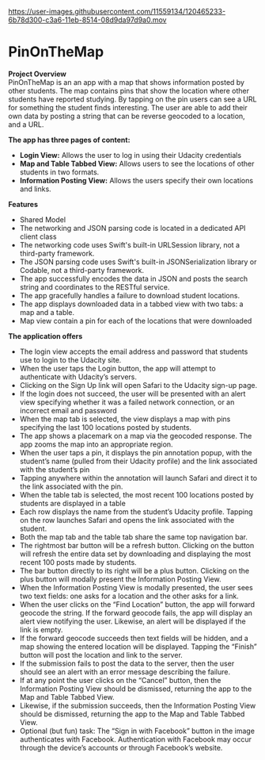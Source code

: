 
https://user-images.githubusercontent.com/11559134/120465233-6b78d300-c3a6-11eb-8514-08d9da97d9a0.mov

# PinOnTheMap
**Project Overview** <br />
PinOnTheMap is an an app with a map that shows information posted by other students. The map contains pins that show the location where other students have reported studying. By tapping on the pin users can see a URL for something the student finds interesting. The user are able to add their own data by posting a string that can be reverse geocoded to a location, and a URL.

**The app has three pages of content:** <br />

<ul>
  <li> <b>Login View:</b> Allows the user to log in using their Udacity credentials </li>
  <li> <b>Map and Table Tabbed View:</b> Allows users to see the locations of other students in two formats.</li>
  <li> <b>Information Posting View:</b> Allows the users specify their own locations and links. </li>
</ul>

**Features** <br />
<ul>
  <li>Shared Model </li>
  <li>The networking and JSON parsing code is located in a dedicated API client class </li>
  <li>The networking code uses Swift's built-in URLSession library, not a third-party framework.</li>
  <li>The JSON parsing code uses Swift's built-in JSONSerialization library or Codable, not a third-party framework.</li>
  <li>The app successfully encodes the data in JSON and posts the search string and coordinates to the RESTful service.</li>
  <li>The app gracefully handles a failure to download student locations.</li>
  <li>The app displays downloaded data in a tabbed view with two tabs: a map and a table.</li>
  <li>Map view contain a pin for each of the locations that were downloaded</li>
</ul>

**The application offers** <br />
<ul>
  <li> The login view accepts the email address and password that students use to login to the Udacity site.</li>
  <li> When the user taps the Login button, the app will attempt to authenticate with Udacity’s servers.</li>
  <li>Clicking on the Sign Up link will open Safari to the Udacity sign-up page.</li>
  <li>If the login does not succeed, the user will be presented with an alert view specifying whether it was a failed network connection, or an incorrect email and password</li>
  <!--  <li>Delete saved Memes in your list.</li> -->
  <li>When the map tab is selected, the view displays a map with pins specifying the last 100 locations posted by students.</li>
  <li>The app shows a placemark on a map via the geocoded response. The app zooms the map into an appropriate region.</li>
  <li>When the user taps a pin, it displays the pin annotation popup, with the student’s name (pulled from their Udacity profile) and the link associated with the student’s pin</li>
  <li>Tapping anywhere within the annotation will launch Safari and direct it to the link associated with the pin.</li>
  <li>When the table tab is selected, the most recent 100 locations posted by students are displayed in a table</li>
  <li>Each row displays the name from the student’s Udacity profile. Tapping on the row launches Safari and opens the link associated with the student.</li>
  <li>Both the map tab and the table tab share the same top navigation bar.</li>
  <li>The rightmost bar button will be a refresh button. Clicking on the button will refresh the entire data set by downloading and displaying the most recent 100 posts made by students.</li>
  <li>The bar button directly to its right will be a plus button. Clicking on the plus button will modally present the Information Posting View.</li>
  <li>When the Information Posting View is modally presented, the user sees two text fields: one asks for a location and the other asks for a link.</li>
  <li>When the user clicks on the “Find Location” button, the app will forward geocode the string. If the forward geocode fails, the app will display an alert view notifying the user. Likewise, an alert will be displayed if the link is empty.</li>
  <li>If the forward geocode succeeds then text fields will be hidden, and a map showing the entered location will be displayed. Tapping the “Finish” button will post the location and link to the server.</li>
  <li>If the submission fails to post the data to the server, then the user should see an alert with an error message describing the failure.</li>
  <li>If at any point the user clicks on the “Cancel” button, then the Information Posting View should be dismissed, returning the app to the Map and Table Tabbed View.</li>
  <li>Likewise, if the submission succeeds, then the Information Posting View should be dismissed, returning the app to the Map and Table Tabbed View.</li>
  <li>Optional (but fun) task: The “Sign in with Facebook” button in the image authenticates with Facebook. Authentication with Facebook may occur through the device’s accounts or through Facebook’s website.</li>
</ul>
